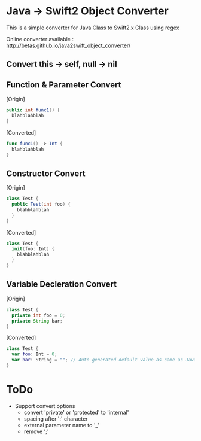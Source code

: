 # Java -> Swift2 Object Converter
This is a simple converter for Java Class to Swift2.x Class using regex

Online converter available : http://betas.github.io/java2swift_object_converter/

## Convert this -> self, null -> nil
## Function & Parameter Convert
[Origin]
```java
public int func1() {
  blahblahblah
}
```
[Converted]
```swift
func func1() -> Int {
  blahblahblah
}
```
## Constructor Convert
[Origin]
```java
class Test {
  public Test(int foo) {
    blahblahblah
  }
}
```
[Converted]
```swift
class Test {
  init(foo: Int) {
    blahblahblah
  }
}
```
## Variable Decleration Convert
[Origin]
```java
class Test {
  private int foo = 0;
  private String bar;
}
```
[Converted]
```swift
class Test {
  var foo: Int = 0;
  var bar: String = ""; // Auto generated default value as same as Java
}
```

# ToDo
* Support convert options
  * convert 'private' or 'protected' to 'internal'
  * spacing after ':' character
  * external parameter name to '_'
  * remove ';'
